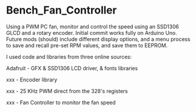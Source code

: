 # Bench_Fan_Controller
Using a PWM PC fan, monitor and control the speed using an SSD1306 GLCD and a rotary encoder. Initial commit works fully on Arduino Uno. Future mods (should) include different display options, and a menu process to save and recall pre-set RPM values, and save them to EEPROM.

I used code and libraries from three online sources:

Adafruit - GFX & SSD1306 LCD driver, & fonts libraries

xxx - Encoder library

xxx - 25 KHz PWM direct from the 328's registers

xxx - Fan Controller to monitor the fan speed
